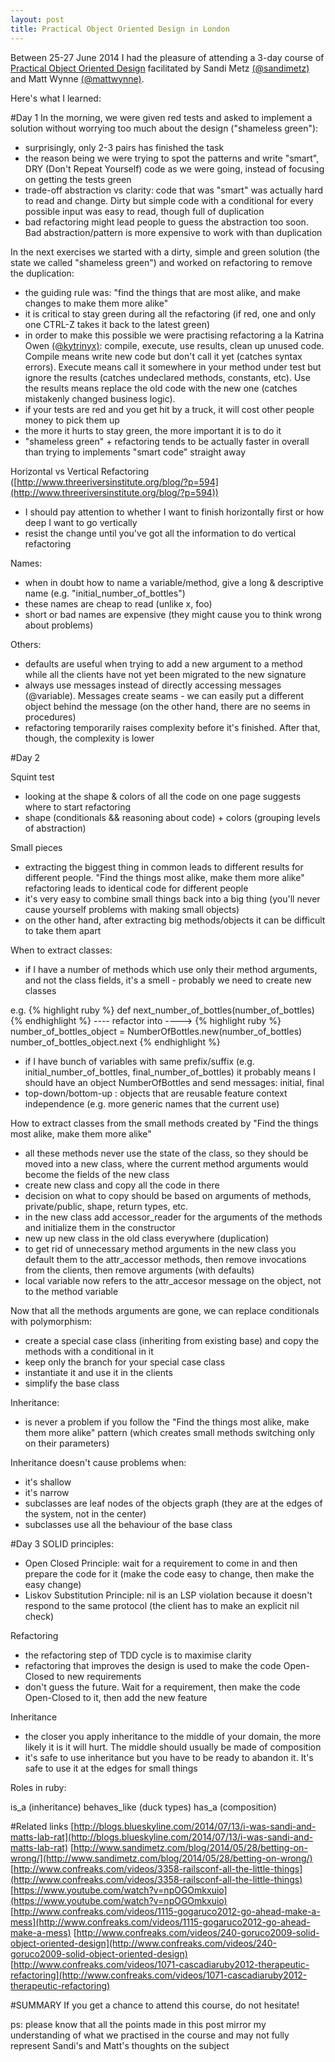 ```yaml
---
layout: post
title: Practical Object Oriented Design in London
---
```

Between 25-27 June 2014 I had the pleasure of attending a 3-day course of [Practical Object Oriented Design](http://kickstartacademy.io/dates/poodr-london-3-day) facilitated by Sandi Metz [(@sandimetz)](https://github.com/sandimetz) and Matt Wynne [(@mattwynne)](https://github.com/mattwynne).

Here's what I learned:

#Day 1
In the morning, we were given red tests and asked to implement a solution without worrying too much about the design ("shameless green"):

- surprisingly, only 2-3 pairs has finished the task
- the reason being we were trying to spot the patterns and write "smart", DRY (Don't Repeat Yourself) code as we were going, instead of focusing on getting the tests green
- trade-off abstraction vs clarity: code that was "smart" was actually hard to read and change. Dirty but simple code with a conditional for every possible input was easy to read, though full of duplication
- bad refactoring might lead people to guess the abstraction too soon. Bad abstraction/pattern is more expensive to work with than duplication

In the next exercises we started with a dirty, simple and green solution (the state we called "shameless green") and worked on refactoring to remove the duplication:

- the guiding rule was: "find the things that are most alike, and make changes to make them more alike"
- it is critical to stay green during all the refactoring (if red, one and only one CTRL-Z takes it back to the latest green)
- in order to make this possible we were practising refactoring a la Katrina Owen [(@kytrinyx)](https://github.com/kytrinyx): compile, execute, use results, clean up unused code. Compile means write new code but don't call it yet (catches syntax errors). Execute means call it somewhere in your method under test but ignore the results (catches undeclared methods, constants, etc). Use the results means replace the old code with the new one (catches mistakenly changed business logic).
- if your tests are red and you get hit by a truck, it will cost other people money to pick them up
- the more it hurts to stay green, the more important it is to do it
- "shameless green" + refactoring tends to be actually faster in overall than trying to implements "smart code" straight away

Horizontal vs Vertical Refactoring ([http://www.threeriversinstitute.org/blog/?p=594](http://www.threeriversinstitute.org/blog/?p=594))

- I should pay attention to whether I want to finish horizontally first or how deep I want to go vertically
- resist the change until you've got all the information to do vertical refactoring

Names:  
- when in doubt how to name a variable/method, give a long & descriptive name (e.g. "initial_number_of_bottles")
- these names are cheap to read (unlike x, foo)
- short or bad names are expensive (they might cause you to think wrong about problems)

Others:

- defaults are useful when trying to add a new argument to a method while all the clients have not yet been migrated to the new signature
- always use messages instead of directly accessing messages (@variable). Messages create seams - we can easily put a different object behind the message (on the other hand, there are no seems in procedures)
- refactoring temporarily raises complexity before it's finished. After that, though, the complexity is lower

#Day 2

Squint test

- looking at the shape & colors of all the code on one page suggests where to start refactoring
- shape (conditionals && reasoning about code) + colors (grouping levels of abstraction)

Small pieces

- extracting the biggest thing in common leads to different results for different people. "Find the things most alike, make them more alike" refactoring leads to identical code for different people
- it's very easy to combine small things back into a big thing (you'll never cause yourself problems with making small objects)
- on the other hand, after extracting big methods/objects it can be difficult to take them apart

When to extract classes:

- if I have a number of methods which use only their method arguments, and not the class fields, it's a smell - probably we need to create new classes

e.g.
{% highlight ruby %}
def next_number_of_bottles(number_of_bottles)
{% endhighlight %}
 ---- refactor into ---->
{% highlight ruby %}
number_of_bottles_object = NumberOfBottles.new(number_of_bottles)
number_of_bottles_object.next
{% endhighlight %}

- if I have bunch of variables with same prefix/suffix (e.g. initial_number_of_bottles, final_number_of_bottles) it probably means I should have an object NumberOfBottles and send messages: initial, final
- top-down/bottom-up : objects that are reusable feature context independence (e.g. more generic names that the current use)

How to extract classes from the small methods created by "Find the things most alike, make them more alike"

- all these methods never use the state of the class, so they should be moved into a new class, where the current method arguments would become the fields of the new class
- create new class and copy all the code in there
- decision on what to copy should be based on arguments of methods, private/public, shape, return types, etc.
- in the new class add accessor_reader for the arguments of the methods and initialize them in the constructor
- new up new class in the old class everywhere (duplication)
- to get rid of unnecessary method arguments in the new class you default them to the attr_accessor methods, then remove invocations from the clients, then remove arguments (with defaults)
- local variable now refers to the attr_accesor message on the object, not to the method variable

Now that all the methods arguments are gone, we can replace conditionals with polymorphism:

- create a special case class (inheriting from existing base) and copy the methods with a conditional in it
- keep only the branch for your special case class
- instantiate it and use it in the clients
- simplify the base class

Inheritance:

- is never a problem if you follow the "Find the things most alike, make them more alike" pattern (which creates small methods switching only on their parameters)

Inheritance doesn't cause problems when:

- it's shallow
- it's narrow
- subclasses are leaf nodes of the objects graph (they are at the edges of the system, not in the center)
- subclasses use all the behaviour of the base class

#Day 3
SOLID principles:

- Open Closed Principle: wait for a requirement to come in and then prepare the code for it (make the code easy to change, then make the easy change)
- Liskov Substitution Principle: nil is an LSP violation because it doesn't respond to the same protocol (the client has to make an explicit nil check)

Refactoring

- the refactoring step of TDD cycle is to maximise clarity
- refactoring that improves the design is used to make the code Open-Closed to new requirements
- don't guess the future. Wait for a requirement, then make the code Open-Closed to it, then add the new feature

Inheritance

- the closer you apply inheritance to the middle of your domain, the more likely it is it will hurt. The middle should usually be made of composition
- it's safe to use inheritance but you have to be ready to abandon it. It's safe to use it at the edges for small things

Roles in ruby:

is_a (inheritance)
behaves_like (duck types)
has_a (composition)

#Related links
[http://blogs.blueskyline.com/2014/07/13/i-was-sandi-and-matts-lab-rat](http://blogs.blueskyline.com/2014/07/13/i-was-sandi-and-matts-lab-rat)
[http://www.sandimetz.com/blog/2014/05/28/betting-on-wrong/](http://www.sandimetz.com/blog/2014/05/28/betting-on-wrong/)
[http://www.confreaks.com/videos/3358-railsconf-all-the-little-things](http://www.confreaks.com/videos/3358-railsconf-all-the-little-things)
[https://www.youtube.com/watch?v=npOGOmkxuio](https://www.youtube.com/watch?v=npOGOmkxuio)
[http://www.confreaks.com/videos/1115-gogaruco2012-go-ahead-make-a-mess](http://www.confreaks.com/videos/1115-gogaruco2012-go-ahead-make-a-mess)
[http://www.confreaks.com/videos/240-goruco2009-solid-object-oriented-design](http://www.confreaks.com/videos/240-goruco2009-solid-object-oriented-design)
[http://www.confreaks.com/videos/1071-cascadiaruby2012-therapeutic-refactoring](http://www.confreaks.com/videos/1071-cascadiaruby2012-therapeutic-refactoring)

#SUMMARY
If you get a chance to attend this course, do not hesitate!

ps: please know that all the points made in this post mirror my understanding of what we practised in the course and may not fully represent Sandi's and Matt's thoughts on the subject
